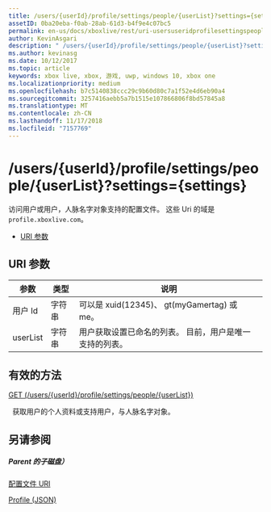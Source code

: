 ```yaml
---
title: /users/{userId}/profile/settings/people/{userList}?settings={settings}
assetID: 0ba20eba-f0ab-28ab-61d3-b4f9e4c07bc5
permalink: en-us/docs/xboxlive/rest/uri-usersuseridprofilesettingspeopleuserlist.html
author: KevinAsgari
description: " /users/{userId}/profile/settings/people/{userList}?settings={settings}"
ms.author: kevinasg
ms.date: 10/12/2017
ms.topic: article
keywords: xbox live, xbox, 游戏, uwp, windows 10, xbox one
ms.localizationpriority: medium
ms.openlocfilehash: b7c5140838ccc29c9b60d80c7a1f52e4d6eb90a4
ms.sourcegitcommit: 3257416aebb5a7b1515e107866806f8bd57845a8
ms.translationtype: MT
ms.contentlocale: zh-CN
ms.lasthandoff: 11/17/2018
ms.locfileid: "7157769"
---
```

# <a name="usersuseridprofilesettingspeopleuserlistsettingssettings"></a>/users/{userId}/profile/settings/people/{userList}?settings={settings}
访问用户或用户，人脉名字对象支持的配置文件。 这些 Uri 的域是`profile.xboxlive.com`。
 
  * [URI 参数](#ID4EV)
 
<a id="ID4EV"></a>

 
## <a name="uri-parameters"></a>URI 参数
 
| 参数| 类型| 说明| 
| --- | --- | --- | 
| 用户 Id| 字符串| 可以是 xuid(12345)、 gt(myGamertag) 或 me。| 
| userList| 字符串| 用户获取设置已命名的列表。 目前，用户是唯一支持的列表。| 
  
<a id="ID4E1B"></a>

 
## <a name="valid-methods"></a>有效的方法

[GET (/users/{userId}/profile/settings/people/{userList})](uri-usersuseridprofilesettingspeopleuserlistget.md)

&nbsp;&nbsp;获取用户的个人资料或支持用户，与人脉名字对象。
 
<a id="ID4EEC"></a>

 
## <a name="see-also"></a>另请参阅
 
<a id="ID4EGC"></a>

 
##### <a name="parent"></a>Parent 的子磁盘） 

[配置文件 URI](atoc-reference-profiles.md)

 [Profile (JSON)](../../json/json-profile.md)

   